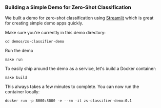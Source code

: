 ### Building a Simple Demo for Zero-Shot Classification

We built a demo for zero-shot classification using [Streamlit](https://streamlit.io/) which is great for creating simple demo apps quickly.


Make sure you're currently in this demo directory:

`cd demos/zs-classifier-demo`

Run the demo

`make run`

To easily ship around the demo as a service, let's build a Docker container:

`make build`

This always takes a few minutes to complete. You can now run the container locally:

`docker run -p 8000:8000 -e --rm -it zs-classifier-demo:0.1`
